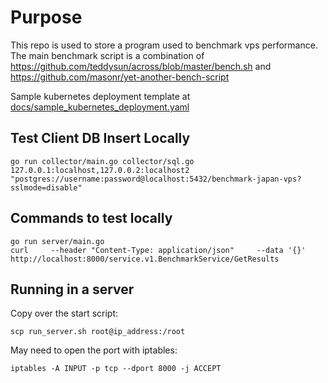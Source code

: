 # Purpose

This repo is used to store a program used to benchmark vps performance. The main benchmark script is a combination of https://github.com/teddysun/across/blob/master/bench.sh and https://github.com/masonr/yet-another-bench-script

Sample kubernetes deployment template at [docs/sample_kubernetes_deployment.yaml](docs/sample_kubernetes_deployment.yaml)

## Test Client DB Insert Locally

```
go run collector/main.go collector/sql.go 127.0.0.1:localhost,127.0.0.2:localhost2 "postgres://username:password@localhost:5432/benchmark-japan-vps?sslmode=disable"
```

## Commands to test locally

```
go run server/main.go
curl     --header "Content-Type: application/json"     --data '{}'     http://localhost:8000/service.v1.BenchmarkService/GetResults
```

## Running in a server

Copy over the start script:

```
scp run_server.sh root@ip_address:/root
```

May need to open the port with iptables:

```
iptables -A INPUT -p tcp --dport 8000 -j ACCEPT
```
